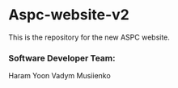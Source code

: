 # Aspc-website-v2

This is the repository for the new ASPC website. 

### Software Developer Team:
Haram Yoon
Vadym Musiienko
